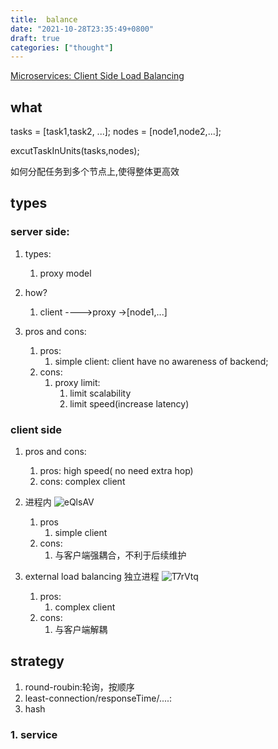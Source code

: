 ```yaml
---
title:  balance
date: "2021-10-28T23:35:49+0800"
draft: true
categories: ["thought"]
---
```


[Microservices: Client Side Load Balancing](https://www.linkedin.com/pulse/microservices-client-side-load-balancing-amit-kumar-sharma/)



## what 

tasks = [task1,task2, ...];
nodes = [node1,node2,...];

excutTaskInUnits(tasks,nodes);

如何分配任务到多个节点上,使得整体更高效



## types 

### server side:
1. types: 
   1. proxy model
2. how?
    1. client ---->proxy ->[node1,...] 

3. pros and cons:
   1. pros: 
        1. simple client: client have no awareness of backend;
   2. cons:
        1. proxy limit:
            1. limit scalability
            2. limit speed(increase latency)


 ###  client side

1. pros and cons:
    1. pros: high speed( no need extra  hop)
    2. cons: complex client


2. 进程内
    ![eQlsAV](https://cdn.jsdelivr.net/gh/atony2099/imgs@master/20220403/eQlsAV.jpg)

    1. pros
        1. simple client
    2. cons:
        1. 与客户端强耦合，不利于后续维护


3. external load balancing 独立进程
    ![T7rVtq](https://cdn.jsdelivr.net/gh/atony2099/imgs@master/20220403/T7rVtq.jpg)
    1. pros:
        1. complex client
    2. cons: 
        1. 与客户端解耦









## strategy

1. round-roubin:轮询，按顺序
2. least-connection/responseTime/....:
3. hash



### 1. service 



